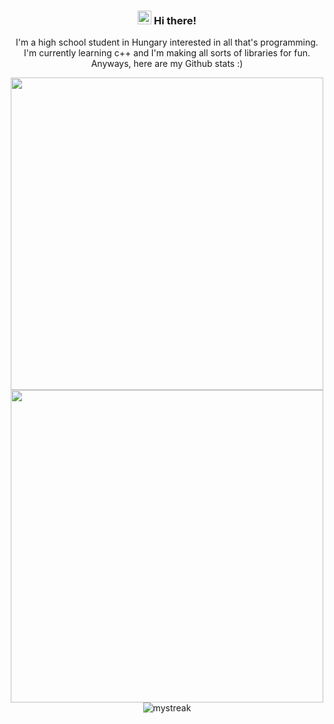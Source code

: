 <h3 align ="center"> <img src='https://qpluspicture.oss-cn-beijing.aliyuncs.com/6LjjQA/Hi.gif' alt='Hi' width="22"/> Hi there! </h3>

<p align="center">I'm a high school student in Hungary interested in all that's programming. I'm currently learning c++ and I'm making all sorts of libraries for fun. Anyways, here are my Github stats :)</p>


<div align="center" valign="center">
      <img src="https://github-readme-stats.vercel.app/api?username=Xeretis&count_private=true&theme=tokyonight&hide=prs&hide_border=true" width="500" />
      <img src="https://github-readme-stats.vercel.app/api/top-langs/?username=Xeretis&layout=compact&theme=tokyonight&hide_border=true" width="500" />
      <img src="https://github-readme-streak-stats.herokuapp.com/?user=xeretis&theme=tokyonight&hide_border=true" alt="mystreak"/>
</div>

